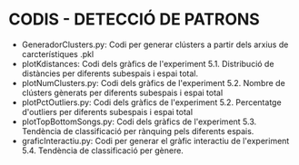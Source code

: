 # CODIS - DETECCIÓ DE PATRONS

- GeneradorClusters.py: Codi per generar clústers a partir dels arxius de carcterístiques .pkl
- plotKdistances: Codi dels gràfics de l'experiment 5.1. Distribució de distàncies per diferents subespais i espai total.
- plotNumClusters.py: Codi dels gràfics de l'experiment 5.2. Nombre de clústers gènerats per diferents subespais i espai total
- plotPctOutliers.py: Codi dels gràfics de l'experiment 5.2. Percentatge d'outliers per diferents subespais i espai total
- plotTopBottomSongs.py: Codi dels gràfics de l'experiment 5.3. Tendència de classificació per rànquing pels diferents espais.
- graficInteractiu.py: Codi per generar el gràfic interactiu de l'experiment 5.4. Tendència de classificació per gènere.
